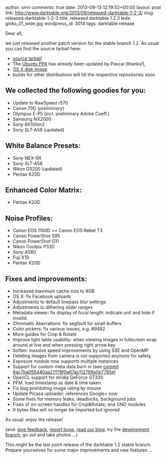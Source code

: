 author: smn
comments: true
date: 2013-09-13 12:19:52+00:00
layout: post
link: http://www.darktable.org/2013/09/released-darktable-1-2-3/
slug: released-darktable-1-2-3
title: released darktable 1.2.3
lede: ginko_01_wide.jpg
wordpress_id: 3014
tags: darktable release

Dear all,

we just released another patch version for the stable branch 1.2. As usual you can find the source tarball here:

* [source tarball](https://sourceforge.net/projects/darktable/files/darktable/1.2/darktable-1.2.3.tar.xz/download)
* The [Ubuntu PPA](https://launchpad.net/~pmjdebruijn/+archive/darktable-release) has already been updated by Pascal (thanks!),
* [OS X disk image](https://sourceforge.net/projects/darktable/files/darktable/1.2/darktable-1.2.3.dmg/download)
* builds for other distributions will hit the respective repositories soon

## We collected the following goodies for you:

* Update to RawSpeed r570
* Canon 70D (preliminary)
* Olympus E-P5 (incl. preliminary Adobe Coeff.)
* Samsung NX2000
* Sony RX100m2
* Sony SLT-A58 (updated)

## White Balance Presets:

* Sony NEX-5R
* Sony SLT-A58
* Nikon D3200 (updated)
* Pentax K20D

## Enhanced Color Matrix:

* Pentax K20D

## Noise Profiles:

* Canon EOS 1100D == Canon EOS Rebel T3
* Canon PowerShot S95
* Canon PowerShot G11
* Nikon Coolpix P330
* Sony A580
* Fuji X10
* Pentax K20D

## Fixes and improvements:

* Increased maximum cache size to 8GB
* OS X: fix Facebook uploads
* Adjustments to default lowpass blur settings
* Adjustments to dithering slider ranges
* Metadata viewer: fix display of focal length: indicate unit and hide if invalid.
* Chromatic Aberrations: fix segfault for small buffers
* Color pickers: fix various issues, e.g. #9482
* More guides for Crop & Rotate
* Improve light table usability: when viewing images in fullscreen wrap around at line end when pressing right arrow key
* Soften: massive speed improvements by using SSE and OpenMP
* Deleting images from camera is not supported anymore for safety.
* Exposure module now supports multiple instances
* Support for custom meta data burn in (see [commit 6ac7ba055440aa27f79f0a67ac112799a0e7785e](https://github.com/darktable-org/darktable/commit/6ac7ba055440aa27f79f0a67ac112799a0e7785e))
* OpenCL support for nVidia GeForce GT330
* PFM: load timestamp as date & time taken.
* Fix bug prohibiting image rating by mouse
* Update Picasa uploader: references Google+ now
* Some fixes for memory leaks, deadlocks, background jobs
* Fixes of on-screen handles for Crop&Rotate; and GND modules
* 0 bytes files will no longer be imported but ignored

As usual: enjoy the release!

(and: [give feedback]({filename}/pages/contact.md), [report bugs](https://darktable.org/redmine/projects/darktable/issues), [read our blog](/blog/), try the [development branch](https://github.com/darktable-org/darktable/commits/master), go out and take photos ...)

This might be the last point release of the darktable 1.2 stable branch. Prepare yourselves for some major improvements and new features ...
